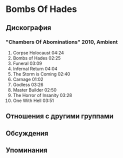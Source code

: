 # Bombs Of Hades



## Дискография

### "Chambers Of Abominations" 2010, Ambient

01. Corpse Holocaust 04:24
02. Bombs of Hades 02:25
03. Funeral 03:09
04. Infernal Return 04:04
05. The Storm is Coming 02:40
06. Carnage 01:02
07. Godless 03:26
08. Master Builder 02:50
09. The Horror of Insanity 03:28
10. One With Hell 03:51


## Отношения с другими группами


## Обсуждения


## Упоминания

